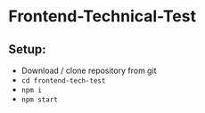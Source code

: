 # Frontend-Technical-Test

## Setup:
* Download / clone repository from git
* `cd frontend-tech-test`
* `npm i`
* `npm start`